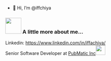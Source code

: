 - 👋 Hi, I’m @iffchiya
### <img src="https://media.giphy.com/media/VgCDAzcKvsR6OM0uWg/giphy.gif" width="50"> A little more about me... 
Linkedin: https://www.linkedin.com/in/iffachiya/
</br>Senior Software Developer at <a href="https://www.pubmatic.com">PubMatic Inc</a><img src="https://media.giphy.com/media/WUlplcMpOCEmTGBtBW/giphy.gif" width="30"> 
<!---
iffchiya/iffchiya is a ✨ special ✨ repository because its `README.md` (this file) appears on your GitHub profile.
You can click the Preview link to take a look at your changes.
--->
